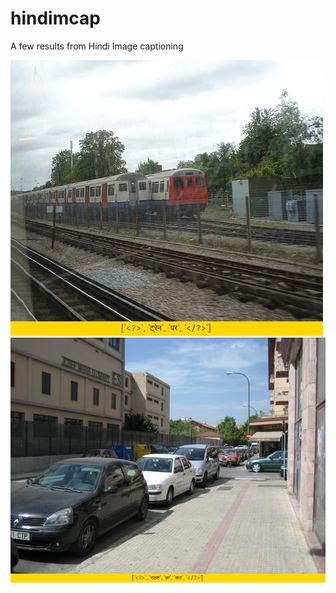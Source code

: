 # hindimcap
A few results from Hindi Image captioning

![Train](https://github.com/aoxolotl/hindimcap/blob/master/2412327.jpg)
![Beach](https://github.com/aoxolotl/hindimcap/blob/master/3339.jpg)
